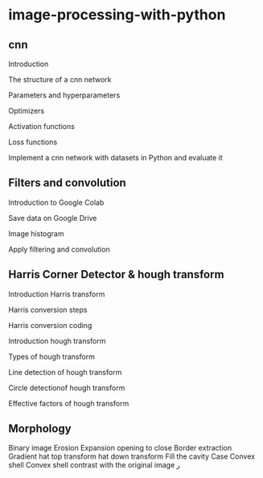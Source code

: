 # image-processing-with-python
cnn
----
Introduction

The structure of a cnn network

Parameters and hyperparameters

Optimizers

Activation functions

Loss functions

Implement a cnn network with datasets in Python and evaluate it

Filters and convolution
------------------------
Introduction to Google Colab

Save data on Google Drive

Image histogram

Apply filtering and convolution

Harris Corner Detector & hough transform
----------------------------------------
Introduction Harris transform

Harris conversion steps

Harris conversion coding

Introduction hough transform

Types of hough transform

Line detection of hough transform

Circle detectionof hough transform

Effective factors of hough transform

Morphology
----------
Binary image
Erosion
Expansion
opening
to close
Border extraction
Gradient
hat top transform
hat down transform
Fill the cavity
Case
Convex shell
Convex shell contrast with the original image
ر
